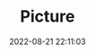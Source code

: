 ---
weight: 1
images:
- /images/edited/261.jpeg
title: Picture
date: 2022-08-21 22:11:03
tags: [luminarneo,work,ilce7m3]
---